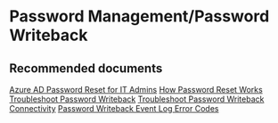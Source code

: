 <properties
	pageTitle="Password Management/Password Writeback"
	description="Password Management/Password Writeback"
	service="microsoft.activedirectory"
	resource="activedirectory"
	authors="zhchia"
	displayOrder=""
	selfHelpType="generic"
	supportTopicIds="32565598"
	resourceTags=""
	productPesIds="14785"
	cloudEnvironments="public"
/>

# Password Management/Password Writeback


## **Recommended documents**
[Azure AD Password Reset for IT Admins](https://docs.microsoft.com/azure/active-directory/active-directory-passwords)
[How Password Reset Works](https://docs.microsoft.com/azure/active-directory/active-directory-passwords-learn-more#how-password-writeback-works)
[Troubleshoot Password Writeback](https://docs.microsoft.com/azure/active-directory/active-directory-passwords-troubleshoot#troubleshoot-password-writeback)
[Troubleshoot Password Writeback Connectivity](https://docs.microsoft.com/azure/active-directory/active-directory-passwords-troubleshoot#troubleshoot-password-writeback-connectivity)
[Password Writeback Event Log Error Codes](https://docs.microsoft.com/azure/active-directory/active-directory-passwords-troubleshoot#password-writeback-event-log-error-codes)